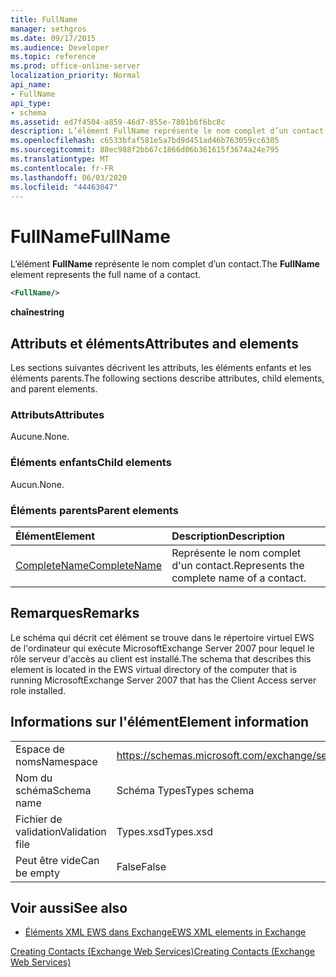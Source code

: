 ```yaml
---
title: FullName
manager: sethgros
ms.date: 09/17/2015
ms.audience: Developer
ms.topic: reference
ms.prod: office-online-server
localization_priority: Normal
api_name:
- FullName
api_type:
- schema
ms.assetid: ed7f4504-a859-46d7-855e-7801b6f6bc8c
description: L’élément FullName représente le nom complet d’un contact.
ms.openlocfilehash: c6533bfaf581e5a7bd9d451ad46b763059cc6305
ms.sourcegitcommit: 88ec988f2bb67c1866d06b361615f3674a24e795
ms.translationtype: MT
ms.contentlocale: fr-FR
ms.lasthandoff: 06/03/2020
ms.locfileid: "44463047"
---
```

# <a name="fullname"></a><span data-ttu-id="c1070-103">FullName</span><span class="sxs-lookup"><span data-stu-id="c1070-103">FullName</span></span>

<span data-ttu-id="c1070-104">L’élément **FullName** représente le nom complet d’un contact.</span><span class="sxs-lookup"><span data-stu-id="c1070-104">The **FullName** element represents the full name of a contact.</span></span> 
  
```xml
<FullName/>
```

 <span data-ttu-id="c1070-105">**chaîne**</span><span class="sxs-lookup"><span data-stu-id="c1070-105">**string**</span></span>
## <a name="attributes-and-elements"></a><span data-ttu-id="c1070-106">Attributs et éléments</span><span class="sxs-lookup"><span data-stu-id="c1070-106">Attributes and elements</span></span>

<span data-ttu-id="c1070-107">Les sections suivantes décrivent les attributs, les éléments enfants et les éléments parents.</span><span class="sxs-lookup"><span data-stu-id="c1070-107">The following sections describe attributes, child elements, and parent elements.</span></span>
  
### <a name="attributes"></a><span data-ttu-id="c1070-108">Attributs</span><span class="sxs-lookup"><span data-stu-id="c1070-108">Attributes</span></span>

<span data-ttu-id="c1070-109">Aucune.</span><span class="sxs-lookup"><span data-stu-id="c1070-109">None.</span></span>
  
### <a name="child-elements"></a><span data-ttu-id="c1070-110">Éléments enfants</span><span class="sxs-lookup"><span data-stu-id="c1070-110">Child elements</span></span>

<span data-ttu-id="c1070-111">Aucun.</span><span class="sxs-lookup"><span data-stu-id="c1070-111">None.</span></span>
  
### <a name="parent-elements"></a><span data-ttu-id="c1070-112">Éléments parents</span><span class="sxs-lookup"><span data-stu-id="c1070-112">Parent elements</span></span>

|<span data-ttu-id="c1070-113">**Élément**</span><span class="sxs-lookup"><span data-stu-id="c1070-113">**Element**</span></span>|<span data-ttu-id="c1070-114">**Description**</span><span class="sxs-lookup"><span data-stu-id="c1070-114">**Description**</span></span>|
|:-----|:-----|
|[<span data-ttu-id="c1070-115">CompleteName</span><span class="sxs-lookup"><span data-stu-id="c1070-115">CompleteName</span></span>](completename.md) <br/> |<span data-ttu-id="c1070-116">Représente le nom complet d'un contact.</span><span class="sxs-lookup"><span data-stu-id="c1070-116">Represents the complete name of a contact.</span></span>  <br/> |
   
## <a name="remarks"></a><span data-ttu-id="c1070-117">Remarques</span><span class="sxs-lookup"><span data-stu-id="c1070-117">Remarks</span></span>

<span data-ttu-id="c1070-118">Le schéma qui décrit cet élément se trouve dans le répertoire virtuel EWS de l'ordinateur qui exécute MicrosoftExchange Server 2007 pour lequel le rôle serveur d'accès au client est installé.</span><span class="sxs-lookup"><span data-stu-id="c1070-118">The schema that describes this element is located in the EWS virtual directory of the computer that is running MicrosoftExchange Server 2007 that has the Client Access server role installed.</span></span>
  
## <a name="element-information"></a><span data-ttu-id="c1070-119">Informations sur l'élément</span><span class="sxs-lookup"><span data-stu-id="c1070-119">Element information</span></span>

|||
|:-----|:-----|
|<span data-ttu-id="c1070-120">Espace de noms</span><span class="sxs-lookup"><span data-stu-id="c1070-120">Namespace</span></span>  <br/> |https://schemas.microsoft.com/exchange/services/2006/types  <br/> |
|<span data-ttu-id="c1070-121">Nom du schéma</span><span class="sxs-lookup"><span data-stu-id="c1070-121">Schema name</span></span>  <br/> |<span data-ttu-id="c1070-122">Schéma Types</span><span class="sxs-lookup"><span data-stu-id="c1070-122">Types schema</span></span>  <br/> |
|<span data-ttu-id="c1070-123">Fichier de validation</span><span class="sxs-lookup"><span data-stu-id="c1070-123">Validation file</span></span>  <br/> |<span data-ttu-id="c1070-124">Types.xsd</span><span class="sxs-lookup"><span data-stu-id="c1070-124">Types.xsd</span></span>  <br/> |
|<span data-ttu-id="c1070-125">Peut être vide</span><span class="sxs-lookup"><span data-stu-id="c1070-125">Can be empty</span></span>  <br/> |<span data-ttu-id="c1070-126">False</span><span class="sxs-lookup"><span data-stu-id="c1070-126">False</span></span>  <br/> |
   
## <a name="see-also"></a><span data-ttu-id="c1070-127">Voir aussi</span><span class="sxs-lookup"><span data-stu-id="c1070-127">See also</span></span>



- [<span data-ttu-id="c1070-128">Éléments XML EWS dans Exchange</span><span class="sxs-lookup"><span data-stu-id="c1070-128">EWS XML elements in Exchange</span></span>](ews-xml-elements-in-exchange.md)


[<span data-ttu-id="c1070-129">Creating Contacts (Exchange Web Services)</span><span class="sxs-lookup"><span data-stu-id="c1070-129">Creating Contacts (Exchange Web Services)</span></span>](https://msdn.microsoft.com/library/4845917e-70d1-481c-bbd7-011ec6571789%28Office.15%29.aspx)

